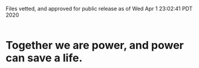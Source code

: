 Files vetted, and approved for public release as of Wed Apr  1 23:02:41 PDT 2020<br><br><h1>Together we are power, and power can save a life.</h1>
